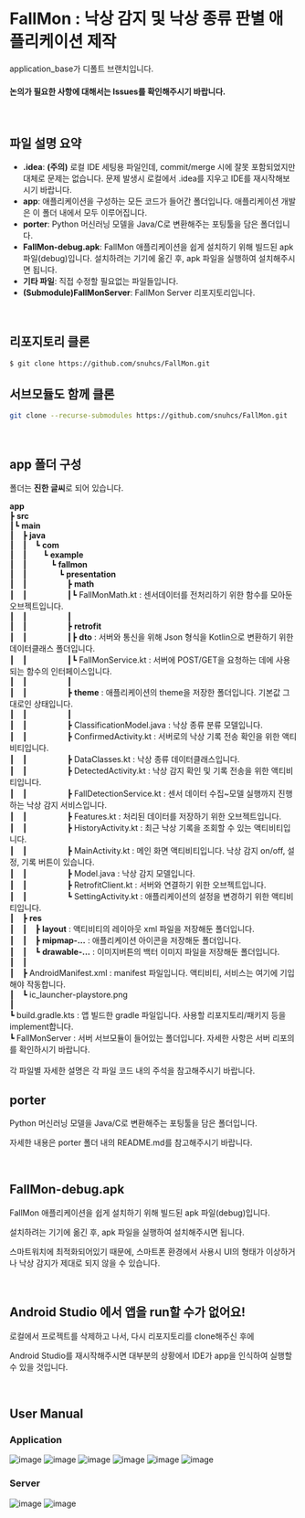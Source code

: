 # FallMon : 낙상 감지 및 낙상 종류 판별 애플리케이션 제작

application_base가 디폴트 브랜치입니다.

#### 논의가 필요한 사항에 대해서는 Issues를 확인해주시기 바랍니다.

<br>

## 파일 설명 요약

- **.idea**: **(주의)** 로컬 IDE 세팅용 파일인데, commit/merge 시에 잘못 포함되었지만 대체로 문제는 없습니다. 문제 발생시 로컬에서 .idea를 지우고 IDE를 재시작해보시기 바랍니다.
- **app**: 애플리케이션을 구성하는 모든 코드가 들어간 폴더입니다. 애플리케이션 개발은 이 폴더 내에서 모두 이루어집니다.
- **porter**: Python 머신러닝 모델을 Java/C로 변환해주는 포팅툴을 담은 폴더입니다.
- **FallMon-debug.apk**: FallMon 애플리케이션을 쉽게 설치하기 위해 빌드된 apk 파일(debug)입니다. 설치하려는 기기에 옮긴 후, apk 파일을 실행하여 설치해주시면 됩니다.
- **기타 파일**: 직접 수정할 필요없는 파일들입니다.
- **(Submodule)FallMonServer**: FallMon Server 리포지토리입니다. 
<br>

## 리포지토리 클론

```bash
$ git clone https://github.com/snuhcs/FallMon.git
```

## 서브모듈도 함께 클론
```bash
git clone --recurse-submodules https://github.com/snuhcs/FallMon.git
```

<br>

## app 폴더 구성

폴더는 **진한 글씨**로 되어 있습니다.

**app**<br>
┣ **src**<br>
┃┗ **main**<br>
┃ ┣ **java**<br>
┃ ┃ ┗ **com**<br>
┃ ┃  ┗ **example**<br>
┃ ┃   ┗ **fallmon**<br>
┃ ┃    ┗ **presentation**<br>
┃ ┃     ┣ **math**<br>
┃ ┃     ┃┗ FallMonMath.kt : 센서데이터를 전처리하기 위한 함수를 모아둔 오브젝트입니다.<br>
┃ ┃     ┃<br>
┃ ┃     ┣ **retrofit**<br>
┃ ┃     ┃┣ **dto** : 서버와 통신을 위해 Json 형식을 Kotlin으로 변환하기 위한 데이터클래스 폴더입니다.<br>
┃ ┃     ┃┗ FallMonService.kt : 서버에 POST/GET을 요청하는 데에 사용되는 함수의 인터페이스입니다.<br>
┃ ┃     ┃<br>
┃ ┃     ┣ **theme** : 애플리케이션의 theme을 저장한 폴더입니다. 기본값 그대로인 상태입니다.<br>
┃ ┃     ┃<br>
┃ ┃     ┣ ClassificationModel.java : 낙상 종류 분류 모델입니다.<br>
┃ ┃     ┣ ConfirmedActivity.kt : 서버로의 낙상 기록 전송 확인을 위한 액티비티입니다.<br>
┃ ┃     ┣ DataClasses.kt : 낙상 종류 데이터클래스입니다.<br>
┃ ┃     ┣ DetectedActivity.kt : 낙상 감지 확인 및 기록 전송을 위한 액티비티입니다.<br>
┃ ┃     ┣ FallDetectionService.kt : 센서 데이터 수집~모델 실행까지 진행하는 낙상 감지 서비스입니다.<br>
┃ ┃     ┣ Features.kt : 처리된 데이터를 저장하기 위한 오브젝트입니다.<br>
┃ ┃     ┣ HistoryActivity.kt : 최근 낙상 기록을 조회할 수 있는 액티비티입니다.<br>
┃ ┃     ┣ MainActivity.kt : 메인 화면 액티비티입니다. 낙상 감지 on/off, 설정, 기록 버튼이 있습니다.<br>
┃ ┃     ┣ Model.java : 낙상 감지 모델입니다.<br>
┃ ┃     ┣ RetrofitClient.kt : 서버와 연결하기 위한 오브젝트입니다.<br>
┃ ┃     ┗ SettingActivity.kt : 애플리케이션의 설정을 변경하기 위한 액티비티입니다.<br>
┃ ┣ **res**<br>
┃ ┃ ┣ **layout** : 액티비티의 레이아웃 xml 파일을 저장해둔 폴더입니다.<br>
┃ ┃ ┣ **mipmap-...** : 애플리케이션 아이콘을 저장해둔 폴더입니다.<br>
┃ ┃ ┗ **drawable-...** : 이미지버튼의 백터 이미지 파일을 저장해둔 폴더입니다.<br>
┃ ┃<br>
┃ ┣ AndroidManifest.xml : manifest 파일입니다. 액티비티, 서비스는 여기에 기입해야 작동합니다.<br>
┃ ┗ ic_launcher-playstore.png<br>
┃ <br>
┗ build.gradle.kts : 앱 빌드한 gradle 파일입니다. 사용할 리포지토리/패키지 등을 implement합니다. <br>
┗ FallMonServer : 서버 서브모듈이 들어있는 폴더입니다. 자세한 사항은 서버 리포의 를 확인하시기 바랍니다.<br>
<br>
각 파일별 자세한 설명은 각 파일 코드 내의 주석을 참고해주시기 바랍니다.
<br>

## porter

Python 머신러닝 모델을 Java/C로 변환해주는 포팅툴을 담은 폴더입니다.

자세한 내용은 porter 폴더 내의 README.md를 참고해주시기 바랍니다.

<br>

## FallMon-debug.apk

FallMon 애플리케이션을 쉽게 설치하기 위해 빌드된 apk 파일(debug)입니다. 

설치하려는 기기에 옮긴 후, apk 파일을 실행하여 설치해주시면 됩니다.

스마트워치에 최적화되어있기 때문에, 스마트폰 환경에서 사용시 UI의 형태가 이상하거나 낙상 감지가 제대로 되지 않을 수 있습니다.

<br>

## Android Studio 에서 앱을 run할 수가 없어요!

로컬에서 프로젝트를 삭제하고 나서, 다시 리포지토리를 clone해주신 후에

Android Studio를 재시작해주시면 대부분의 상황에서 IDE가 app을 인식하여 실행할 수 있을 것입니다.

<br>

## User Manual

### Application
![image](https://github.com/snuhcs/FallMon/assets/39697564/edb1f888-10f6-469b-a836-7c2eaa5faf9b)
![image](https://github.com/snuhcs/FallMon/assets/39697564/07915bac-e412-4f7f-83a3-f12d285e4d01)
![image](https://github.com/snuhcs/FallMon/assets/39697564/00c9d3e8-4814-4fe7-a9b6-aae5c7bcdbf5)
![image](https://github.com/snuhcs/FallMon/assets/39697564/fd7df50c-1db4-4d13-9b02-df5a5d789dd0)
![image](https://github.com/snuhcs/FallMon/assets/39697564/43f44a75-2ca5-4302-af8a-7118a8ddb1cd)
![image](https://github.com/snuhcs/FallMon/assets/39697564/66f9d8bd-97c4-4c95-904e-99860654e1e6)

### Server
![image](https://github.com/snuhcs/FallMon/assets/39697564/fb674fd0-f3bd-4431-b945-d11a469f3895)
![image](https://github.com/snuhcs/FallMon/assets/39697564/d14261b2-86ab-40d5-9f8a-0d5bddbcafbb)



